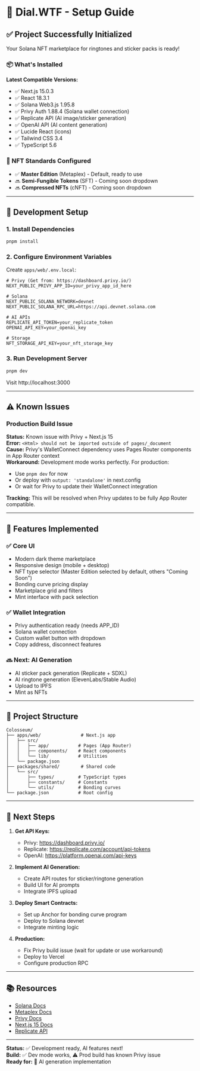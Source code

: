 # 🚀 Dial.WTF - Setup Guide

## ✅ Project Successfully Initialized

Your Solana NFT marketplace for ringtones and sticker packs is ready!

### 📦 What's Installed

**Latest Compatible Versions:**
- ✅ Next.js 15.0.3
- ✅ React 18.3.1
- ✅ Solana Web3.js 1.95.8
- ✅ Privy Auth 1.88.4 (Solana wallet connection)
- ✅ Replicate API (AI image/sticker generation)
- ✅ OpenAI API (AI content generation)
- ✅ Lucide React (icons)
- ✅ Tailwind CSS 3.4
- ✅ TypeScript 5.6

### 🎯 NFT Standards Configured

- ✅ **Master Edition** (Metaplex) - Default, ready to use
- 🔜 **Semi-Fungible Tokens** (SFT) - Coming soon dropdown
- 🔜 **Compressed NFTs** (cNFT) - Coming soon dropdown

---

## 🔧 Development Setup

### 1. Install Dependencies
```bash
pnpm install
```

### 2. Configure Environment Variables
Create `apps/web/.env.local`:
```env
# Privy (Get from: https://dashboard.privy.io/)
NEXT_PUBLIC_PRIVY_APP_ID=your_privy_app_id_here

# Solana
NEXT_PUBLIC_SOLANA_NETWORK=devnet
NEXT_PUBLIC_SOLANA_RPC_URL=https://api.devnet.solana.com

# AI APIs
REPLICATE_API_TOKEN=your_replicate_token
OPENAI_API_KEY=your_openai_key

# Storage
NFT_STORAGE_API_KEY=your_nft_storage_key
```

### 3. Run Development Server
```bash
pnpm dev
```

Visit http://localhost:3000

---

## ⚠️ Known Issues

### Production Build Issue
**Status:** Known issue with Privy + Next.js 15  
**Error:** `<Html> should not be imported outside of pages/_document`  
**Cause:** Privy's WalletConnect dependency uses Pages Router components in App Router context  
**Workaround:** Development mode works perfectly. For production:
- Use `pnpm dev` for now
- Or deploy with `output: 'standalone'` in next.config
- Or wait for Privy to update their WalletConnect integration

**Tracking:** This will be resolved when Privy updates to be fully App Router compatible.

---

## 🎨 Features Implemented

### ✅ Core UI
- Modern dark theme marketplace
- Responsive design (mobile + desktop)
- NFT type selector (Master Edition selected by default, others "Coming Soon")
- Bonding curve pricing display
- Marketplace grid and filters
- Mint interface with pack selection

### ✅ Wallet Integration
- Privy authentication ready (needs APP_ID)
- Solana wallet connection
- Custom wallet button with dropdown
- Copy address, disconnect features

### 🔜 Next: AI Generation
- AI sticker pack generation (Replicate + SDXL)
- AI ringtone generation (ElevenLabs/Stable Audio)
- Upload to IPFS
- Mint as NFTs

---

## 📁 Project Structure

```
Colosseum/
├── apps/web/               # Next.js app
│   ├── src/
│   │   ├── app/           # Pages (App Router)
│   │   ├── components/    # React components
│   │   └── lib/           # Utilities
│   └── package.json
├── packages/shared/        # Shared code
│   └── src/
│       ├── types/         # TypeScript types
│       ├── constants/     # Constants
│       └── utils/         # Bonding curves
└── package.json           # Root config
```

---

## 🚀 Next Steps

1. **Get API Keys:**
   - Privy: https://dashboard.privy.io/
   - Replicate: https://replicate.com/account/api-tokens
   - OpenAI: https://platform.openai.com/api-keys

2. **Implement AI Generation:**
   - Create API routes for sticker/ringtone generation
   - Build UI for AI prompts
   - Integrate IPFS upload

3. **Deploy Smart Contracts:**
   - Set up Anchor for bonding curve program
   - Deploy to Solana devnet
   - Integrate minting logic

4. **Production:**
   - Fix Privy build issue (wait for update or use workaround)
   - Deploy to Vercel
   - Configure production RPC

---

## 📚 Resources

- [Solana Docs](https://docs.solana.com/)
- [Metaplex Docs](https://developers.metaplex.com/)
- [Privy Docs](https://docs.privy.io/)
- [Next.js 15 Docs](https://nextjs.org/docs)
- [Replicate API](https://replicate.com/docs)

---

**Status:** ✅ Development ready, AI features next!  
**Build:** ✅ Dev mode works, ⚠️ Prod build has known Privy issue  
**Ready for:** 🤖 AI generation implementation

